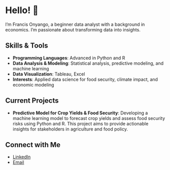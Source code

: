 # Hello! 👋
I’m Francis Onyango, a beginner data analyst with a background in economics. I’m passionate about transforming data into insights.
## Skills & Tools
- **Programming Languages**: Advanced in Python and R
- **Data Analysis & Modeling**: Statistical analysis, predictive modeling, and machine learning
- **Data Visualization**: Tableau, Excel
- **Interests**: Applied data science for food security, climate impact, and economic modeling
## Current Projects
- **Predictive Model for Crop Yields & Food Security**: Developing a machine learning model to forecast crop yields and assess food security risks using Python and R. This project aims to provide actionable insights for stakeholders in agriculture and food policy.
## Connect with Me
- [LinkedIn](https://www.linkedin.com/in/francis-onyango/)
- [Email](mailto:Onyango.franc@gmail.com)



